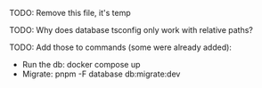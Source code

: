 TODO: Remove this file, it's temp

TODO: Why does database tsconfig only work with relative paths?

TODO: Add those to commands (some were already added):

- Run the db: docker compose up
- Migrate: pnpm -F database db:migrate:dev